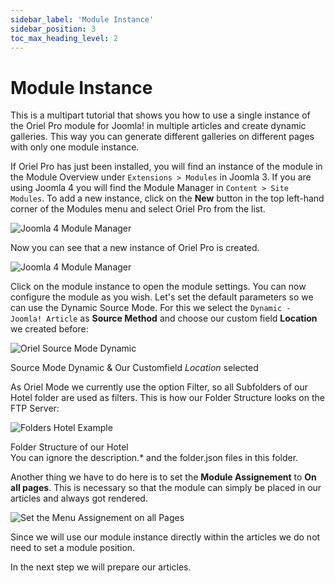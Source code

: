 ```yaml
---
sidebar_label: 'Module Instance'
sidebar_position: 3
toc_max_heading_level: 2
---
```


# Module Instance

<p class="alert alert--primary">
This is a multipart tutorial that shows you how to use a single instance of the Oriel Pro module for Joomla! in multiple 
articles and create dynamic galleries. This way you can generate different galleries on different pages with only one 
module instance.</p>

If Oriel Pro has just been installed, you will find an instance of the module in the Module Overview under
`Extensions > Modules` in Joomla 3. If you are using Joomla 4 you will find the Module Manager
in `Content > Site Modules`.
To add a new instance, click on the **New** button in the top left-hand corner of the Modules menu and select Oriel Pro
from the list.

<img src="/img/general/new_module_btn.png" alt="Joomla 4 Module Manager" className="bordered" />

Now you can see that a new instance of Oriel Pro is created.

<img src="/img/oriel/j4_modules_overview.png" alt="Joomla 4 Module Manager" className="bordered" />

Click on the module instance to open the module settings. You can now configure the module as you wish.
Let's set the default parameters so we can use the Dynamic Source Mode. For this we select
the `Dynamic - Joomla! Article` as **Source Method** and choose our custom field **Location** we created before:

<img src="/img/oriel/source_mode_dynamic.png" alt="Oriel Source Mode Dynamic" className="bordered" />
<p class="text-center meta">Source Mode Dynamic & Our Customfield <i>Location</i> selected</p>

As Oriel Mode we currently use the option Filter, so all Subfolders of our Hotel folder are used as filters. This is how
our Folder Structure looks on the FTP Server:

<img src="/img/tutorials/oriel_hotels/folders_hotel_example.png" alt="Folders Hotel Example" className="bordered" />
<p class="text-center meta">Folder Structure of our Hotel <br/>You can ignore the description.* and the folder.json files in this folder.</p>

Another thing we have to do here is to set the **Module Assignement** to **On all pages**. This is necessary so that the
module can simply be placed in our articles and always got rendered.

<img src="/img/oriel/oriel_module_assignement_all_pages.png" alt="Set the Menu Assignement on all Pages" className="bordered" />

<p class="alert alert--primary">
Since we will use our module instance directly within the articles we do not need to set a module position.
</p>

In the next step we will prepare our articles.

